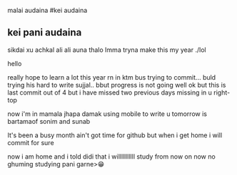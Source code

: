 malai audaina
#kei audaina
## kei pani audaina
sikdai xu
achkal ali ali auna thalo
Imma tryna make this my year ./lol


hello

really hope to learn a lot this year
rn in ktm bus trying to commit...
buld trying his hard to write sujjal..
bbut progress is not going well
ok but this is last commit out of 4 but 
i have missed two previous days missing in u right-top

now i'm in mamala
jhapa damak
using mobile to write u
tomorrow is bartamaof sonim and sunab

It's been a busy month ain't got time for github but when i get home i will commit for sure

now i am home and i told didi that i willlllllllll study from now on now no ghuming
studying pani garne>😁
